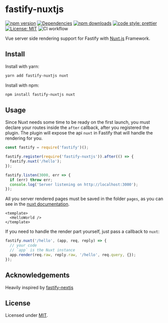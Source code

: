 # fastify-nuxtjs

[![npm version][npm-version-src]][npm-version-href]
[![Dependencies][david-dm-src]][david-dm-href]
[![npm downloads][npm-downloads-src]][npm-downloads-href]
[![code style: prettier](https://img.shields.io/badge/code_style-prettier-0A0A0A.svg?style=flat-square)](https://prettier.io/)
[![License: MIT](https://img.shields.io/badge/License-MIT-black.svg?style=flat-square)](https://opensource.org/licenses/MIT)
![CI workflow](https://github.com/gomah/fastify-nuxtjs/workflows/CI%20workflow/badge.svg)

Vue server side rendering support for Fastify with [Nuxt.js](https://nuxtjs.org/docs/2.x/internals-glossary/nuxt) Framework.

## Install


Install with yarn:

```bash
yarn add fastify-nuxtjs nuxt
```

Install with npm:

```bash
npm install fastify-nuxtjs nuxt
```


## Usage

Since Nuxt needs some time to be ready on the first launch, you must declare your routes inside the `after` callback, after you registered the plugin.
The plugin will expose the api `nuxt` in Fastify that will handle the rendering for you.

```js
const fastify = require('fastify')();

fastify.register(require('fastify-nuxtjs')).after(() => {
  fastify.nuxt('/hello');
});

fastify.listen(3000, err => {
  if (err) throw err;
  console.log('Server listening on http://localhost:3000');
});
```

All you server rendered pages must be saved in the folder `pages`, as you can see in the [nuxt documentation](https://nuxtjs.org/docs/2.x/internals-glossary/nuxt).

```vue
<template>
  <HelloWorld />
</template>
```

If you need to handle the render part yourself, just pass a callback to `nuxt`:

```js
fastify.nuxt('/hello', (app, req, reply) => {
  // your code
  // `app` is the Nuxt instance
  app.render(req.raw, reply.raw, '/hello', req.query, {});
});
```

## Acknowledgements

Heavily inspired by [fastify-nextjs](https://github.com/fastify/fastify-nextjs)

## License

Licensed under [MIT](./LICENSE).

<!-- Badges -->

[npm-version-src]: https://img.shields.io/npm/dt/fastify-nuxtjs.svg?style=flat-square
[npm-version-href]: https://npmjs.com/package/fastify-nuxtjs
[npm-downloads-src]: https://img.shields.io/npm/v/fastify-nuxtjs/latest.svg?style=flat-square
[npm-downloads-href]: https://npmjs.com/package/fastify-nuxtjs
[david-dm-src]: https://david-dm.org/gomah/fastify-nuxtjs/status.svg?style=flat-square
[david-dm-href]: https://david-dm.org/gomah/fastify-nuxtjs
